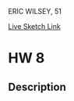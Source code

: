 ERIC WILSEY, 51

[Live Sketch Link](https://ewilsey.github.io/120-work/hw-8/)

# HW 8

## Description

<!--



-->

